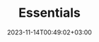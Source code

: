 ---
weight: 601
title: "Essentials"
description: "A basic module containing the basic functions of KDebugger."
icon: "home"
date: "2023-11-14T00:49:02+03:00"
lastmod: "2023-11-14T00:49:02+03:00"
draft: false
---